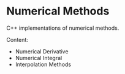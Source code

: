 # Numerical Methods
C++ implementations of numerical methods.

Content:
* Numerical Derivative
* Numerical Integral
* Interpolation Methods
